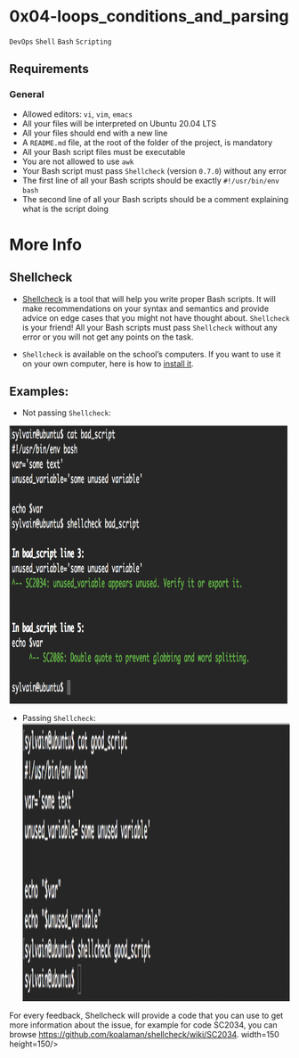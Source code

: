 # 0x04-loops_conditions_and_parsing
`DevOps` `Shell` `Bash` `Scripting`
## Requirements
### General
- Allowed editors: `vi`, `vim`, `emacs`
- All your files will be interpreted on Ubuntu 20.04 LTS
- All your files should end with a new line
- A `README.md` file, at the root of the folder of the project, is mandatory
- All your Bash script files must be executable
- You are not allowed to use `awk`
- Your Bash script must pass `Shellcheck` (version `0.7.0`) without any error
- The first line of all your Bash scripts should be exactly `#!/usr/bin/env bash`
- The second line of all your Bash scripts should be a comment explaining what is the script doing

# More Info
## Shellcheck
- [Shellcheck](https://github.com/koalaman/shellcheck) is a tool that will help you write proper Bash scripts. It will make recommendations on your syntax and semantics and provide advice on edge cases that you might not have thought about. `Shellcheck` is your friend! All your Bash scripts must pass `Shellcheck` without any error or you will not get any points on the task.

- `Shellcheck` is available on the school’s computers. If you want to use it on your own computer, here is how to [install it](https://github.com/koalaman/shellcheck#installing).

## Examples:

- Not passing `Shellcheck`:
<img src="https://github.com/Real-Sello/alx-system_engineering-devops/blob/master/0x04-loops_conditions_and_parsing/Not%20passing%20Shellcheck.png" width=500 height=500/> 

- Passing `Shellcheck`:
<img src="https://github.com/Real-Sello/alx-system_engineering-devops/blob/master/0x04-loops_conditions_and_parsing/Passing%20Shellcheck.png" 
width=500 height=500/>

For every feedback, Shellcheck will provide a code that you can use to get more information about the issue, for example for code SC2034, you can browse https://github.com/koalaman/shellcheck/wiki/SC2034. width=150 height=150/> 
